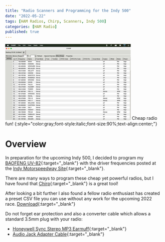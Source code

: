 ```yaml
---
title: "Radio Scanners and Programming for the Indy 500"
date: "2022-05-22"
tags: [HAM Radios, Chirp, Scanners, Indy 500]
categories: [HAM Radio]
published: true
---
```

<img src="../images/Chirp.jpg" alt="" width="400    "/>
Cheap radio fun!
{:style="color:gray;font-style:italic;font-size:90%;text-align:center;"}

# Overview

In preparation for the upcoming Indy 500, I decided to program my [BAOFENG UV-82](https://www.amazon.com/BaoFeng-UV-82-Two-Way-136-174MHz-400-520MHz/dp/B00E4KLY34){:target="_blank"} with the driver frequencies posted at the [Indy Motorspeedway Site](http://indymotorspeedway.com/scanner-freqs.html){:target="_blank"}.

There are many ways to program these cheap yet powerful radios, but I have found that [Chirp](https://chirp.danplanet.com/projects/chirp/wiki/Download){:target="_blank"} is a great tool!

After looking a bit further I also found a fellow radio enthusiast has created a preset CSV file you can use without any work for the upcoming 2022 race.  [Download](https://themann00.com/indy500-2022-v3/){:target="_blank"}

Do not forget ear protection and also a converter cable which allows a standard 3.5mm plug with your radio:
- [Honeywell Sync Stereo MP3 Earmuff](https://www.amazon.com/dp/B004U4A5RU){:target="_blank"}
- [Audio Jack Adapter Cable](https://www.amazon.com/dp/B071LJJ6VG){:target="_blank"}
